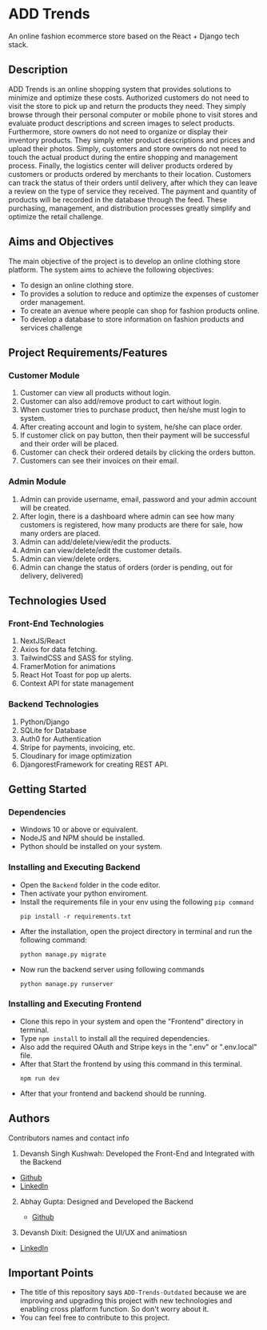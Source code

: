 # ADD Trends

An online fashion ecommerce store based on the React + Django tech stack. 

## Description

ADD Trends is an online shopping system that provides 
solutions to minimize and optimize these costs. 
Authorized customers do not need to visit the store to pick up 
and return the products they need. They simply browse through 
their personal computer or mobile phone to visit stores and 
evaluate product descriptions and screen images to select 
products. 
Furthermore, store owners do not need to organize or display 
their inventory products. They simply enter product descriptions 
and prices and upload their photos. 
Simply, customers and store owners do not need to touch the 
actual product during the entire shopping and management 
process. 
Finally, the logistics center will deliver products ordered by 
customers or products ordered by merchants to their location. 
Customers can track the status of their orders until delivery, 
after which they can leave a review on the type of service they 
received. 
The payment and quantity of products will be recorded in the 
database through the feed. These purchasing, management, 
and distribution processes greatly simplify and optimize the 
retail challenge. 

## Aims and Objectives

The main objective of the project is to develop an online
clothing store platform. The system aims to achieve the 
following objectives:
- To design an online clothing store.
- To provides a solution to reduce and optimize the expenses 
of customer order management.
- To create an avenue where people can shop for fashion 
products online.
- To develop a database to store information on fashion 
products and services challenge

## Project Requirements/Features

### Customer Module

1. Customer can view all products without login.
2. Customer can also add/remove product to cart without 
login.
3. When customer tries to purchase product, then he/she 
must login to system.
4. After creating account and login to system, he/she can 
place order.
5. If customer click on pay button, then their payment will be 
successful and their order will be placed.
6. Customer can check their ordered details by clicking the 
orders button.
7. Customers can see their invoices on their email.

### Admin Module

1. Admin can provide username, email, password and your 
admin account will be created.
2. After login, there is a dashboard where admin can see how 
many customers is registered, how many products are 
there for sale, how many orders are placed.
3. Admin can add/delete/view/edit the products.
4. Admin can view/delete/edit the customer details.
5. Admin can view/delete orders.
6. Admin can change the status of orders (order is pending, 
out for delivery, delivered)

## Technologies Used

### Front-End Technologies
1. NextJS/React
2. Axios for data fetching.
3. TailwindCSS and SASS for styling.
4. FramerMotion for animations
5. React Hot Toast for pop up alerts.
6. Context API for state management

### Backend Technologies
1. Python/Django
2. SQLite for Database
3. Auth0 for Authentication
4. Stripe for payments, invoicing, etc.
5. Cloudinary for image optimization
6. DjangorestFramework for creating REST API.


## Getting Started

### Dependencies

* Windows 10 or above or equivalent.
* NodeJS and NPM should be installed.
* Python should be installed on your system.


### Installing and Executing Backend

* Open the ```Backend``` folder in the code editor.
* Then activate your python enviroment.
* Install the requirements file in your env using the following ```pip command```
  ```
  pip install -r requirements.txt
  ```
* After the installation, open the project directory in terminal and run the following command:
  ```
  python manage.py migrate
  ```
* Now run the backend server using following commands
  ```
  python manage.py runserver
  ```


### Installing and Executing Frontend 

* Clone this repo in your system and open the "Frontend" directory in terminal.
* Type ```npm install``` to install all the required dependencies.
* Also add the required OAuth and Stripe keys in the ".env" or ".env.local" file.
* After that Start the frontend by using this command in this terminal.
  ```
  npm run dev
  ```
* After that your frontend and backend should be running. 

## Authors

Contributors names and contact info

1. Devansh Singh Kushwah: Developed the Front-End and Integrated with the Backend
  - [Github](https://github.com/abhayg951)
  - [LinkedIn](https://www.linkedin.com/in/devanshsk/)

2. Abhay Gupta: Designed and Developed the Backend
   - [Github](https://github.com/abhayg951)

3. Devansh Dixit: Designed the UI/UX and animatiosn
  - [LinkedIn](https://www.linkedin.com/in/devansh-dixit-5193b3251/)

## Important Points

- The title of this repository says ```ADD-Trends-Outdated``` because we are improving and upgrading this project with new technologies and enabling cross platform function. So don't worry about it. 
- You can feel free to contribute to this project.
